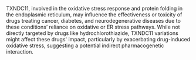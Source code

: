 TXNDC11, involved in the oxidative stress response and protein folding in the endoplasmic reticulum, may influence the effectiveness or toxicity of drugs treating cancer, diabetes, and neurodegenerative diseases due to these conditions’ reliance on oxidative or ER stress pathways. While not directly targeted by drugs like hydrochlorothiazide, TXNDC11 variations might affect these drugs' impact, particularly by exacerbating drug-induced oxidative stress, suggesting a potential indirect pharmacogenetic interaction.